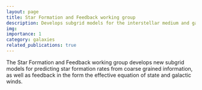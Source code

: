 ```yaml
---
layout: page
title: Star Formation and Feedback working group
description: Develops subgrid models for the interstellar medium and galactic winds
img:
importance: 1
category: galaxies
related_publications: true
---
```


The Star Formation and Feedback working group develops new subgrid models for predicting star formation rates from coarse grained information, as well as feedback in the form the effective equation of state and galactic winds.
